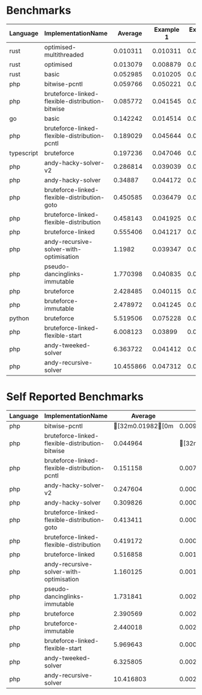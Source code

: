 # Benchmarks
|Language|ImplementationName|Average|Example 1|Example 2|Example 3|Example 4|Example 5|
|---|---|---|---|---|---|---|---|
|rust|optimised-multithreaded|0.010311|0.010311|0.009994|0.009978|0.011142|0.010128|
|rust|optimised|0.013079|0.008879|0.010044|0.009187|0.013491|0.023794|
|rust|basic|0.052985|0.010205|0.009934|0.009645|0.225037|0.010105|
|php|bitwise-pcntl|0.059766|0.050221|0.048242|0.048398|0.098236|0.053733|
|php|bruteforce-linked-flexible-distribution-bitwise|0.085772|0.041545|0.040301|0.03962|0.253147|0.054248|
|go|basic|0.142242|0.014514|0.014658|0.01497|0.652728|0.014338|
|php|bruteforce-linked-flexible-distribution-pcntl|0.189029|0.045644|0.047339|0.045886|0.744224|0.062052|
|typescript|bruteforce|0.197236|0.047046|0.048717|0.05058|0.788458|0.051378|
|php|andy-hacky-solver-v2|0.286814|0.039039|0.038816|0.04189|0.419466|0.89486|
|php|andy-hacky-solver|0.34887|0.044172|0.0402|0.041676|0.447848|1.170456|
|php|bruteforce-linked-flexible-distribution-goto|0.450585|0.036479|0.040275|0.037862|2.017827|0.12048|
|php|bruteforce-linked-flexible-distribution|0.458143|0.041925|0.040349|0.03866|2.049708|0.120074|
|php|bruteforce-linked|0.555406|0.041217|0.040776|0.038703|2.615241|0.041094|
|php|andy-recursive-solver-with-optimisation|1.1982|0.039347|0.044389|0.049215|1.752789|4.105262|
|php|pseudo-dancinglinks-immutable|1.770398|0.040835|0.043088|0.045008|8.672215|0.050844|
|php|bruteforce|2.428485|0.040115|0.044429|0.046928|11.957073|0.05388|
|php|bruteforce-immutable|2.478972|0.041245|0.044329|0.046829|12.205619|0.05684|
|python|bruteforce|5.519506|0.075228|0.052936|0.053432|27.34979|0.066142|
|php|bruteforce-linked-flexible-start|6.008123|0.03899|0.046924|0.269172|0.465215|29.220312|
|php|andy-tweeked-solver|6.363722|0.041412|0.04045|0.052583|17.497969|14.186197|
|php|andy-recursive-solver|10.455866|0.047312|0.045452|0.215386|15.933791|36.037386|

# Self Reported Benchmarks
|Language|ImplementationName|Average|Example 1|Example 2|Example 3|Example 4|Example 5|
|---|---|---|---|---|---|---|---|
|php|bitwise-pcntl|[32m0.01982[0m|0.009155|0.008107|0.007769|[32m0.058322[0m|0.015746|
|php|bruteforce-linked-flexible-distribution-bitwise|0.044964|[32m0.000253[0m|[32m0.000422[0m|[32m0.000144[0m|0.215282|0.00872|
|php|bruteforce-linked-flexible-distribution-pcntl|0.151158|0.00732|0.009648|0.007897|0.707935|0.02299|
|php|andy-hacky-solver-v2|0.247604|0.000406|0.001091|0.002368|0.381106|0.853047|
|php|andy-hacky-solver|0.309826|0.000671|0.001739|0.003437|0.410134|1.133149|
|php|bruteforce-linked-flexible-distribution-goto|0.413411|0.000525|0.00239|0.00059|1.979928|0.083623|
|php|bruteforce-linked-flexible-distribution|0.419172|0.000515|0.002428|0.000604|2.011246|0.081065|
|php|bruteforce-linked|0.516858|0.001029|0.002615|0.001496|2.577603|[32m0.001545[0m|
|php|andy-recursive-solver-with-optimisation|1.160125|0.001475|0.005158|0.011271|1.715656|4.067067|
|php|pseudo-dancinglinks-immutable|1.731841|0.00218|0.004591|0.006393|8.634976|0.011066|
|php|bruteforce|2.390569|0.002369|0.006829|0.008679|11.920391|0.014579|
|php|bruteforce-immutable|2.440018|0.002307|0.007002|0.008851|12.166848|0.015081|
|php|bruteforce-linked-flexible-start|5.969643|0.000578|0.008583|0.231294|0.427298|29.180461|
|php|andy-tweeked-solver|6.325805|0.002611|0.003101|0.014978|17.460721|14.147613|
|php|andy-recursive-solver|10.416803|0.002727|0.006743|0.177876|15.896452|36.000219|
